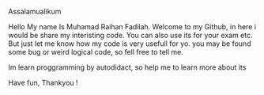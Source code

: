 Assalamualikum

Hello My name Is Muhamad Raihan Fadilah.
Welcome to my Github, in here i would be share my interisting code. You can also use its for your exam etc. But just let me know how my code is very usefull for yo.
you may be found some bug or weird logical code, so fell free to tell me.

Im learn proggramming by autodidact, so help me to learn more about its

Have fun, Thankyou !
